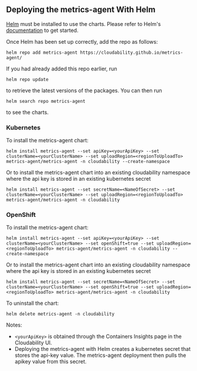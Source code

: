 ## Deploying the metrics-agent With Helm

[Helm](https://helm.sh) must be installed to use the charts.  Please refer to
Helm's [documentation](https://helm.sh/docs) to get started.

Once Helm has been set up correctly, add the repo as follows:

    helm repo add metrics-agent https://cloudability.github.io/metrics-agent/

If you had already added this repo earlier, run 
    
    helm repo update

to retrieve the latest versions of the packages. You can then run

    helm search repo metrics-agent

to see the charts.

### Kubernetes

To install the metrics-agent chart:

    helm install metrics-agent --set apiKey=<yourApiKey> --set clusterName=<yourClusterName> --set uploadRegion=<regionToUploadTo> metrics-agent/metrics-agent -n cloudability --create-namespace

Or to install the metrics-agent chart into an existing cloudability namespace where the api key is stored in an existing kubernetes secret

    helm install metrics-agent --set secretName=<NameOfSecret> --set clusterName=<yourClusterName> --set uploadRegion=<regionToUploadTo> metrics-agent/metrics-agent -n cloudability

### OpenShift

To install the metrics-agent chart:

    helm install metrics-agent --set apiKey=<yourApiKey> --set clusterName=<yourClusterName> --set openShift=true --set uploadRegion=<regionToUploadTo> metrics-agent/metrics-agent -n cloudability --create-namespace

Or to install the metrics-agent chart into an existing cloudability namespace where the api key is stored in an existing kubernetes secret

    helm install metrics-agent --set secretName=<NameOfSecret> --set clusterName=<yourClusterName> --set openShift=true --set uploadRegion=<regionToUploadTo> metrics-agent/metrics-agent -n cloudability



To uninstall the chart:

    helm delete metrics-agent -n cloudability

Notes: 
* `<yourApiKey>` is obtained through the Containers Insights page in the Cloudability UI.
* Deploying the metrics-agent with Helm creates a kubernetes secret that stores the api-key value. The metrics-agent
deployment then pulls the apikey value from this secret.